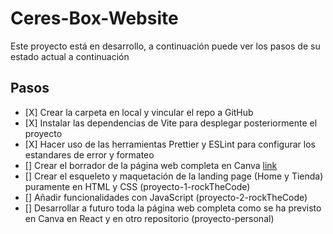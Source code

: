 # Ceres-Box-Website

Este proyecto está en desarrollo, a continuación puede ver los pasos de su estado actual a continuación

## Pasos
<ul>
<li> [X] Crear la carpeta en local y vincular el repo a GitHub </li>
<li> [X] Instalar las dependencias de Vite para desplegar posteriormente el proyecto </li>
<li> [X] Hacer uso de las herramientas Prettier y ESLint para configurar los estandares de error y formateo </li>
<li> [] Crear el borrador de la página web completa en Canva <a href="https://www.canva.com/design/DAFae41XcOs/view">link</a> </li>
<li> [] Crear el esqueleto y maquetación de la landing page (Home y Tienda) puramente en HTML y CSS (proyecto-1-rockTheCode) </li>
<li> [] Añadir funcionalidades con JavaScript (proyecto-2-rockTheCode) </li>
<li> [] Desarrollar a futuro toda la página web completa como se ha previsto en Canva en React y en otro repositorio (proyecto-personal) </li>
</ul>